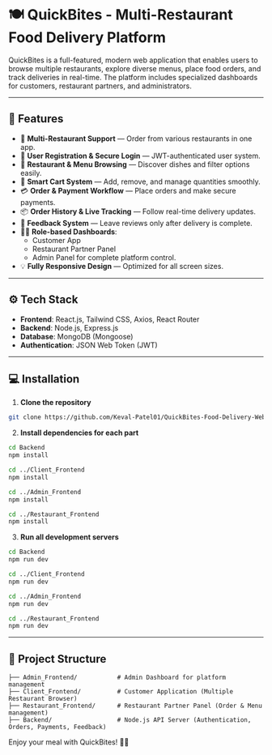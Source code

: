 # 🍽️ QuickBites - Multi-Restaurant Food Delivery Platform

QuickBites is a full-featured, modern web application that enables users to browse multiple restaurants, explore diverse menus, place food orders, and track deliveries in real-time. The platform includes specialized dashboards for customers, restaurant partners, and administrators.

---

## 🚀 Features

- 🏪 **Multi-Restaurant Support** — Order from various restaurants in one app.
- 👤 **User Registration & Secure Login** — JWT-authenticated user system.
- 📖 **Restaurant & Menu Browsing** — Discover dishes and filter options easily.
- 🛒 **Smart Cart System** — Add, remove, and manage quantities smoothly.
- 💳 **Order & Payment Workflow** — Place orders and make secure payments.
- 📦 **Order History & Live Tracking** — Follow real-time delivery updates.
- 💬 **Feedback System** — Leave reviews only after delivery is complete.
- 🧑‍💻 **Role-based Dashboards**:
  - Customer App
  - Restaurant Partner Panel
  - Admin Panel for complete platform control.
- 💡 **Fully Responsive Design** — Optimized for all screen sizes.

---

## ⚙️ Tech Stack

- **Frontend**: React.js, Tailwind CSS, Axios, React Router
- **Backend**: Node.js, Express.js
- **Database**: MongoDB (Mongoose)
- **Authentication**: JSON Web Token (JWT)

---

## 💻 Installation

1. **Clone the repository**

```bash
git clone https://github.com/Keval-Patel01/QuickBites-Food-Delivery-Website
```

2. **Install dependencies for each part**

```bash
cd Backend
npm install

cd ../Client_Frontend
npm install

cd ../Admin_Frontend
npm install

cd ../Restaurant_Frontend
npm install
```

3. **Run all development servers**

```bash
cd Backend
npm run dev

cd ../Client_Frontend
npm run dev

cd ../Admin_Frontend
npm run dev

cd ../Restaurant_Frontend
npm run dev
```

---

## 📂 Project Structure

```
├── Admin_Frontend/           # Admin Dashboard for platform management
├── Client_Frontend/          # Customer Application (Multiple Restaurant Browser)
├── Restaurant_Frontend/      # Restaurant Partner Panel (Order & Menu management)
├── Backend/                  # Node.js API Server (Authentication, Orders, Payments, Feedback)
```

Enjoy your meal with QuickBites! 🍔🚀
